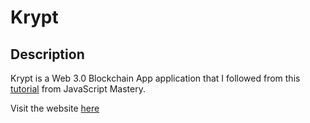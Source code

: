 # Krypt

## Description

Krypt is a Web 3.0 Blockchain App application that I followed from this [tutorial](https://www.youtube.com/watch?v=Wn_Kb3MR_cU) from JavaScript Mastery.

Visit the website [here](https://krypt-purich.netlify.app/)
